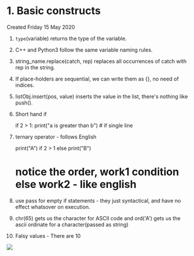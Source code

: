 # 1. Basic constructs
Created Friday 15 May 2020


1. ``type``(variable) returns the type of the variable.
2. C++ and Python3 follow the same variable naming rules.
3. string_name.replace(catch, rep) replaces all occurrences of catch with rep in the string.
4. If place-holders are sequential, we can write them as {}, no need of indices.
5. listObj.insert(pos, value) inserts the value in the list, there's nothing like push().
6. Short hand if

	if 2 > 1: print("a is greater than b") # if single line


7. ternary operator - follows English

	print("A") if 2 > 1 else print("B")
	# notice the order, work1 condition else work2 - like english


8. use pass for empty if statements - they just syntactical, and have no effect whatsover on execution.
9. chr(65) gets us the character for ASCII code and ord('A') gets us the ascii ordinate for a character(passed as string)
10. Falsy values - There are 10

![](pasted_image%2017.png)

